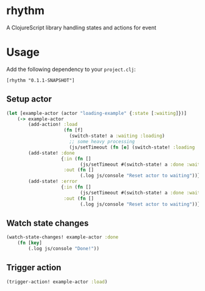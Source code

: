 # rhythm

A ClojureScript library handling states and actions for event

# Usage

Add the following dependency to your `project.clj`:

```
[rhythm "0.1.1-SNAPSHOT"]
```

## Setup actor

```clj
(let [example-actor (actor "loading-example" {:state [:waiting]})]
    (-> example-actor
        (add-action! :load
                     (fn [f]
                       (switch-state! a :waiting :loading)
                       ;; some heavy processing
                       (js/setTimeout (fn [e] (switch-state! :loading :done)) 10000)))
        (add-state! :done
                    {:in (fn []
                           (js/setTimeout #(switch-state! a :done :waiting) 100))
                     :out (fn []
                           (.log js/console "Reset actor to waiting"))})
        (add-state! :error
                    {:in (fn []
                           (js/setTimeout #(switch-state! a :done :waiting) 100))
                     :out (fn []
                           (.log js/console "Reset actor to waiting"))})))
```

## Watch state changes

```clj
(watch-state-changes! example-actor :done
    (fn [key]
        (.log js/console "Done!"))
```

## Trigger action

```clj
(trigger-action! example-actor :load)
```
